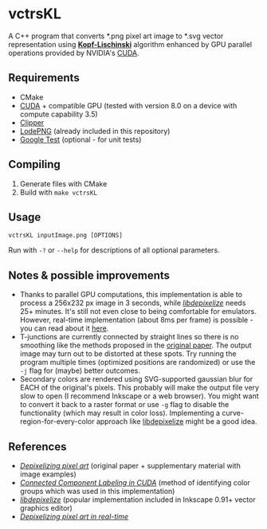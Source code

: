 # vctrsKL

A C++ program that converts \*.png pixel art image to \*.svg vector representation using **[Kopf-Lischinski][1]** algorithm enhanced by GPU parallel operations provided by NVIDIA's [CUDA][2].

## Requirements
* CMake
* [CUDA][2] + compatible GPU (tested with version 8.0 on a device with compute capability 3.5)
* [Clipper][4]
* [LodePNG][3] (already included in this repository)
* [Google Test][5] (optional - for unit tests)

## Compiling
1. Generate files with CMake
1. Build with `make vctrsKL`

## Usage
```vctrsKL inputImage.png [OPTIONS]```

Run with `-?` or `--help` for descriptions of all optional parameters.

## Notes & possible improvements
* Thanks to parallel GPU computations, this implementation is able to process a 256x232 px image in 3 seconds, while *[libdepixelize][6]* needs 25+ minutes. It's still not even close to being comfortable for emulators. However, real-time implementation (about 8ms per frame) is possible - you can read about it [here][8].
* T-junctions are currently connected by straight lines so there is no smoothing like the methods proposed in the [original paper][1]. The output image may turn out to be distorted at these spots. Try running the program multiple times (optimized positions are randomized) or use the `-j` flag for (maybe) better outcomes.
* Secondary colors are rendered using SVG-supported gaussian blur for EACH of the original's pixels. This probably will make the output file very slow to open (I recommend Inkscape or a web browser). You might want to convert it back to a raster format or use `-g` flag to disable the functionality (which may result in color loss). Implementing a curve-region-for-every-color approach like [libdepixelize][6] might be a good idea.

## References
* *[Depixelizing pixel art][1]* (original paper + supplementary material with image examples)
* *[Connected Component Labeling in CUDA][7]* (method of identifying color groups which was used in this implementation)
* *[libdepixelize][6]* (popular implementation included in Inkscape 0.91+ vector graphics editor)
* *[Depixelizing pixel art in real-time][8]*

[1]: http://johanneskopf.de/publications/pixelart/
[2]: http://www.nvidia.com/cuda
[3]: http://lodev.org/lodepng/
[4]: http://www.angusj.com/delphi/clipper.php
[5]: https://github.com/google/googletest
[6]: https://launchpad.net/libdepixelize
[7]: http://hpcg.purdue.edu/papers/Stava2011CCL.pdf
[8]: https://www.cg.tuwien.ac.at/research/publications/2015/KREUZER-2015-DPA/